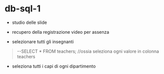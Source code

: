 # db-sql-1

- studio delle slide
- recupero della registrazione video per assenza

- selezionare tutti gli insegnanti
> --SELECT * FROM teachers; //ossia seleziona ogni valore in colonna teachers

- seleziona tutti i capi di ogni dipartimento
